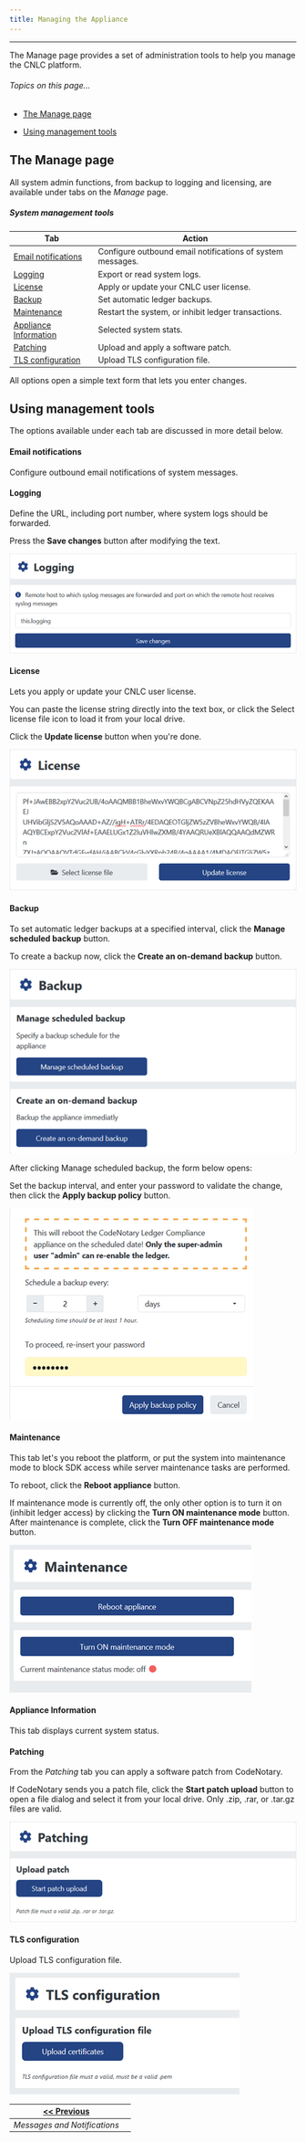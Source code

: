 ```yaml
---
title: Managing the Appliance 
---
```


-------
The Manage page provides a set of administration tools to help you manage the CNLC platform.

###### _Topics on this page..._

- [The Manage page](help/manage#the-manage-page)

- [Using management tools](help/manage#using-management-tools)

## The Manage page

All system admin functions, from backup to logging and licensing, are available under tabs on the *Manage* page.

##### System management tools 

| Tab                                                         | Action                                                     |
| ----------------------------------------------------------- | ---------------------------------------------------------- |
| [Email notifications](help/manage#email-notifications)      | Configure outbound email notifications of system messages. |
| [Logging](help/manage#logging)                              | Export or read system logs.                                |
| [License](help/manage#license)                              | Apply or update your CNLC user license.                    |
| [Backup](help/manage#backup)                                | Set automatic ledger backups.                              |
| [Maintenance](help/manage#maintenance)                      | Restart the system, or inhibit ledger transactions.        |
| [Appliance  Information](help/manage#appliance-information) | Selected system stats.                                     |
| [Patching](help/manage#patching)                            | Upload and apply a software patch.                         |
| [TLS configuration](help/manage#tls-configuration)          | Upload TLS configuration file.                             |

All options open a simple text form that lets you enter changes. 

## Using management tools

The options available under each tab are discussed in more detail below.

#### Email notifications

Configure outbound email notifications of system messages.

#### Logging

Define the URL, including port number, where system logs should be forwarded.

Press the **Save changes** button after modifying the text. 

<v-img src="/alt_logging_dlog.png" alt="" align="left"></v-img>
![](assets\images\alt_logging_dlog.png)

#### License

Lets you apply or update your CNLC user license.

You can paste the license string directly into the text box, or click the Select license file icon to load it from your local drive.

Click the **Update license** button when you're done.

<v-img src="/alt_lic_dlog.png" alt="" align="left"></v-img>
![](assets\images\alt_lic_dlog.png)

#### Backup

To set automatic ledger backups at a specified interval, click the **Manage scheduled backup** button.

To create a backup now, click the **Create an on-demand backup** button.

<v-img src="/alt_bakup_dlog.png" alt="" align="left"></v-img>


![](assets\images\alt_bakup_dlog.png)



After clicking Manage scheduled backup, the form below opens:

Set the backup interval, and enter your password to validate the change, then click the **Apply backup policy** button.

<v-img src="/alt_bakupsched_dlog.png" alt="" align="left"></v-img>
![](assets\images\alt_bakupsched_dlog.png)

#### Maintenance

This tab let's you reboot the platform, or put the system into maintenance mode to block SDK access while server maintenance tasks are performed.

To reboot, click the **Reboot appliance** button.

If maintenance mode is currently off, the only other option is to turn it on (inhibit ledger access) by clicking the **Turn ON maintenance mode** button. After maintenance is complete, click the **Turn OFF maintenance mode** button.

<v-img src="/alt_maint_dlog.png" alt="" align="left"></v-img>
![](assets\images\alt_maint_dlog.png)

#### Appliance  Information

This tab displays current system status. 

#### Patching

From the *Patching* tab you can apply a software patch from CodeNotary.

If CodeNotary sends you a patch file, click the **Start patch upload** button to open a file dialog and select it from your local drive. Only .zip, .rar, or .tar.gz files are valid.

<v-img src="/alt_patch_dlog.png" alt="" align="left"></v-img>

 ![](assets\images\alt_patch_dlog.png)

#### TLS configuration

Upload TLS configuration file.

<v-img src="/alt_tls_cfg_dlg.png" alt="" align="left"></v-img>


![](assets\images\alt_tls_cfg_dlg.png)



| [<< Previous](/help/messages) |      |
| ----------------------------- | ---: |
| *Messages and Notifications*  |      |


